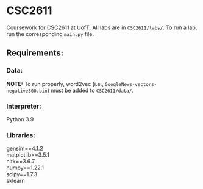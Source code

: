 # CSC2611
Coursework for CSC2611 at UofT. All labs are in ``CSC2611/labs/``. To run a lab, run the corresponding ``main.py`` file.

## Requirements:

### Data:

**NOTE:** To run properly, word2vec (i.e., ``GoogleNews-vectors-negative300.bin``) must be added to ``CSC2611/data/``.

### Interpreter:
Python 3.9

### Libraries:
gensim==4.1.2  
matplotlib==3.5.1  
nltk==3.6.7   
numpy==1.22.1  
scipy==1.7.3  
sklearn  
